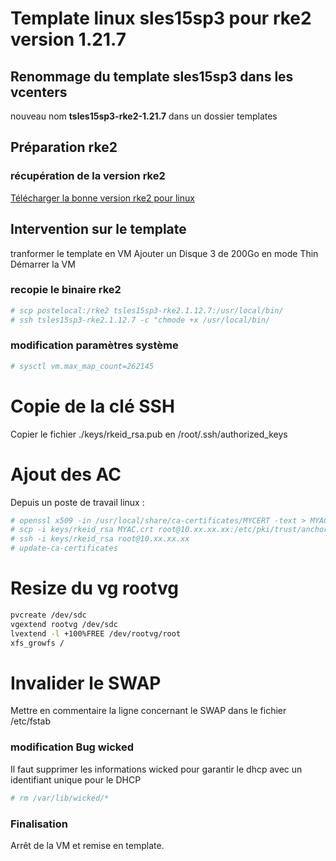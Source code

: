 # Template linux sles15sp3 pour rke2 version 1.21.7

## Renommage du template sles15sp3 dans les vcenters 
nouveau nom **tsles15sp3-rke2-1.21.7** dans un dossier templates

## Préparation rke2
### récupération de la version rke2
[Télécharger la bonne version rke2 pour linux](https://github.com/rancher/rke2/releases/tag/v1.21.7%2Brke2r1)

## Intervention sur le template
tranformer le template en VM
Ajouter un Disque 3 de 200Go en mode Thin
Démarrer la VM

### recopie le binaire rke2 
```bash
# scp postelocal:/rke2 tsles15sp3-rke2.1.12.7:/usr/local/bin/
# ssh tsles15sp3-rke2.1.12.7 -c "chmode +x /usr/local/bin/
```
### modification paramètres système
```bash
# sysctl vm.max_map_count=262145
```
# Copie de la clé SSH
Copier le fichier ./keys/rkeid_rsa.pub en /root/.ssh/authorized_keys

# Ajout des AC 
Depuis un poste de travail linux :

```bash
# openssl x509 -in /usr/local/share/ca-certificates/MYCERT -text > MYAC.crt
# scp -i keys/rkeid_rsa MYAC.crt root@10.xx.xx.xx:/etc/pki/trust/anchors/
# ssh -i keys/rkeid_rsa root@10.xx.xx.xx
# update-ca-certificates
```

# Resize du vg rootvg
```bash
pvcreate /dev/sdc
vgextend rootvg /dev/sdc
lvextend -l +100%FREE /dev/rootvg/root
xfs_growfs /
```

# Invalider le SWAP
Mettre en commentaire la ligne concernant le SWAP dans le fichier /etc/fstab
### modification Bug wicked
Il faut supprimer les informations wicked pour garantir le dhcp avec un identifiant unique pour le DHCP
```bash
# rm /var/lib/wicked/*
```

### Finalisation
Arrêt de la VM et remise en template.



